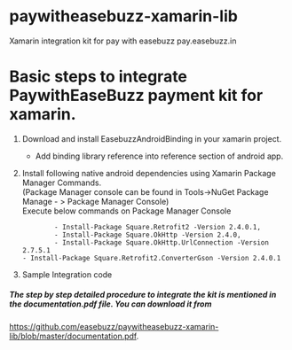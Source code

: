 # paywitheasebuzz-xamarin-lib
Xamarin integration kit for pay with easebuzz pay.easebuzz.in


# Basic steps to integrate PaywithEaseBuzz payment kit for xamarin.

 1. Download and install EasebuzzAndroidBinding in your xamarin project.<br/>
	- Add binding library reference into reference section of android app.

 2. Install following native android dependencies using Xamarin Package Manager Commands.<br/>
	(Package Manager console can be found in Tools->NuGet Package Manage - > Package Manager Console) <br/>
 	Execute below commands on Package Manager Console <br/>

                - Install-Package Square.Retrofit2 -Version 2.4.0.1,
                - Install-Package Square.OkHttp -Version 2.4.0,
                - Install-Package Square.OkHttp.UrlConnection -Version 2.7.5.1 
		- Install-Package Square.Retrofit2.ConverterGson -Version 2.4.0.1 

                                         
 3. Sample Integration code

##### The step by step detailed procedure to integrate the kit is mentioned in the documentation.pdf file. You can download it from 
  https://github.com/easebuzz/paywitheasebuzz-xamarin-lib/blob/master/documentation.pdf.

               
